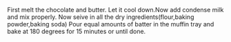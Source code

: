 First melt the chocolate and butter.
Let it cool down.Now add condense milk and mix properly.
Now seive in all the dry ingredients(flour,baking powder,baking soda)
Pour equal amounts of batter in the muffin tray and bake at 180 degrees for 15 minutes or until done.